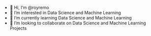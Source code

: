 - 👋 Hi, I’m @royremo
- 👀 I’m interested in Data Science and Machine Learning
- 🌱 I’m currently learning Data Science and Machine Learning
- 💞️ I’m looking to collaborate on Data Science and Machine Learning Projects


<!---
royremo/royremo is a ✨ special ✨ repository because its `README.md` (this file) appears on your GitHub profile.
You can click the Preview link to take a look at your changes.
--->
